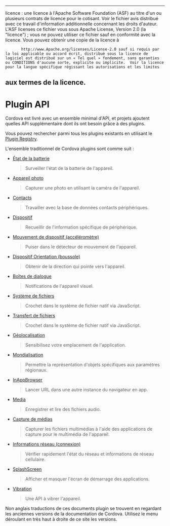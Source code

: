 ---

licence : une licence à l'Apache Software Foundation (ASF) au titre d'un ou plusieurs contrats de licence pour le cotisant. Voir le fichier avis distribué avec ce travail d'information additionnelle concernant les droits d'auteur. L'ASF licenses ce fichier vous sous Apache License, Version 2.0 (la "licence") ; vous ne pouvez utiliser ce fichier sauf en conformité avec la licence. Vous pouvez obtenir une copie de la licence à

           http://www.Apache.org/licenses/License-2.0 sauf si requis par la loi applicable ou accord écrit, distribué sous la licence de logiciel est distribué sur un « Tel quel » fondement, sans garanties ou CONDITIONS d'aucune sorte, explicite ou implicite.  Voir la licence pour la langue spécifique régissant les autorisations et les limites
    

## aux termes de la licence.

# Plugin API

Cordova est livré avec un ensemble minimal d'API, et projets ajoutent quelles API supplémentaire dont ils ont besoin grâce à des plugins.

Vous pouvez rechercher parmi tous les plugins existants en utilisant le [Plugin Registry][1].

 [1]: http://plugins.cordova.io/

L'ensemble traditionnel de Cordova plugins sont comme suit :

*   [État de la batterie][2]
    
    > Surveiller l'état de la batterie de l'appareil.

*   [Appareil photo][3]
    
    > Capturer une photo en utilisant la caméra de l'appareil.

*   [Contacts][4]
    
    > Travailler avec la base de données contacts périphériques.

*   [Dispositif][5]
    
    > Recueillir de l'information spécifique de périphérique.

*   [Mouvement de dispositif (accéléromètre)][6]
    
    > Puiser dans le détecteur de mouvement de l'appareil.

*   [Dispositif Orientation (boussole)][7]
    
    > Obtenir de la direction qui pointe vers l'appareil.

*   [Boîtes de dialogue][8]
    
    > Notifications de l'appareil visuel.

*   [Système de fichiers][9]
    
    > Crochet dans le système de fichier natif via JavaScript.

*   [Transfert de fichiers][10]
    
    > Crochet dans le système de fichier natif via JavaScript.

*   [Géolocalisation][11]
    
    > Sensibilisez votre emplacement de l'application.

*   [Mondialisation][12]
    
    > Permettre la représentation d'objets spécifiques aux paramètres régionaux.

*   [InAppBrowser][13]
    
    > Lancer URL dans une autre instance du navigateur en app.

*   [Media][14]
    
    > Enregistrer et lire des fichiers audio.

*   [Capture de médias][15]
    
    > Capturer les fichiers multimédias à l'aide des applications de capture pour le multimédia de l'appareil.

*   [Informations réseau (connexion)][16]
    
    > Vérifier rapidement l'état du réseau et informations de réseau cellulaire.

*   [SplashScreen][17]
    
    > Afficher et masquer l'écran de démarrage des applications.

*   [Vibration][18]
    
    > Une API à vibrer l'appareil.

 [2]: https://github.com/apache/cordova-plugin-battery-status/blob/master/doc/index.md
 [3]: https://github.com/apache/cordova-plugin-camera/blob/master/doc/index.md
 [4]: https://github.com/apache/cordova-plugin-contacts/blob/master/doc/index.md
 [5]: https://github.com/apache/cordova-plugin-device/blob/master/doc/index.md
 [6]: https://github.com/apache/cordova-plugin-device-motion/blob/master/doc/index.md
 [7]: https://github.com/apache/cordova-plugin-device-orientation/blob/master/doc/index.md
 [8]: https://github.com/apache/cordova-plugin-dialogs/blob/master/doc/index.md
 [9]: https://github.com/apache/cordova-plugin-file/blob/master/doc/index.md
 [10]: https://github.com/apache/cordova-plugin-file-transfer/blob/master/doc/index.md
 [11]: https://github.com/apache/cordova-plugin-geolocation/blob/master/doc/index.md
 [12]: https://github.com/apache/cordova-plugin-globalization/blob/master/doc/index.md
 [13]: https://github.com/apache/cordova-plugin-inappbrowser/blob/master/doc/index.md
 [14]: https://github.com/apache/cordova-plugin-media/blob/master/doc/index.md
 [15]: https://github.com/apache/cordova-plugin-media-capture/blob/master/doc/index.md
 [16]: https://github.com/apache/cordova-plugin-network-information/blob/master/doc/index.md
 [17]: https://github.com/apache/cordova-plugin-splashscreen/blob/master/doc/index.md
 [18]: https://github.com/apache/cordova-plugin-vibration/blob/master/doc/index.md

Non anglais traductions de ces documents plugin se trouvent en regardant les anciennes versions de la documentation de Cordova. Utilisez le menu déroulant en très haut à droite de ce site les versions.
